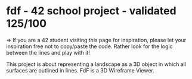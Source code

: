 # fdf - 42 school project - validated 125/100

=> If you are a 42 student visiting this page for inspiration, please let your inspiration free not to copy/paste the code. Rather look for the logic between the lines and play with it!

This project is about representing a landscape as a 3D object
in which all surfaces are outlined in lines. FdF is a 3D Wireframe Viewer.
